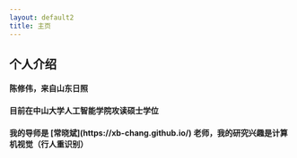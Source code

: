 ```yaml
---
layout: default2
title: 主页
---
```


<div class="wrap-post">
  <h2>个人介绍</h2>
  
  <h4>陈修伟，来自山东日照</h4>
  
  <h4>目前在中山大学人工智能学院攻读硕士学位</h4>
  
  <h4>我的导师是 [常晓斌](https://xb-chang.github.io/) 老师，我的研究兴趣是计算机视觉（行人重识别）</h4>



</div>


